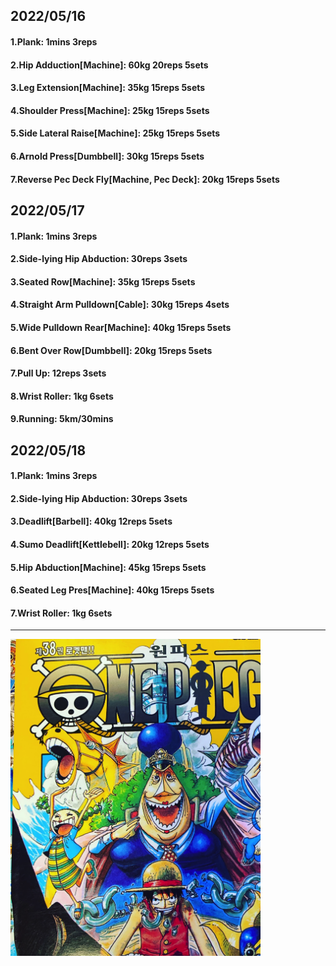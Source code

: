 ## 2022/05/16
#### 1.Plank: 1mins 3reps
#### 2.Hip Adduction\[Machine\]: 60kg 20reps 5sets
#### 3.Leg Extension\[Machine]: 35kg 15reps 5sets
#### 4.Shoulder Press\[Machine\]: 25kg 15reps 5sets
#### 5.Side Lateral Raise\[Machine\]: 25kg 15reps 5sets
#### 6.Arnold Press\[Dumbbell\]: 30kg 15reps 5sets
#### 7.Reverse Pec Deck Fly\[Machine, Pec Deck\]: 20kg 15reps 5sets

## 2022/05/17
#### 1.Plank: 1mins 3reps
#### 2.Side-lying Hip Abduction: 30reps 3sets
#### 3.Seated Row\[Machine\]: 35kg 15reps 5sets
#### 4.Straight Arm Pulldown\[Cable\]: 30kg 15reps 4sets
#### 5.Wide Pulldown Rear\[Machine\]: 40kg 15reps 5sets
#### 6.Bent Over Row\[Dumbbell\]: 20kg 15reps 5sets
#### 7.Pull Up: 12reps 3sets
#### 8.Wrist Roller: 1kg 6sets
#### 9.Running: 5km/30mins

## 2022/05/18
#### 1.Plank: 1mins 3reps
#### 2.Side-lying Hip Abduction: 30reps 3sets
#### 3.Deadlift\[Barbell\]: 40kg 12reps 5sets
#### 4.Sumo Deadlift\[Kettlebell\]: 20kg 12reps 5sets
#### 5.Hip Abduction\[Machine\]: 45kg 15reps 5sets
#### 6.Seated Leg Pres\[Machine\]: 40kg 15reps 5sets
#### 7.Wrist Roller: 1kg 6sets

---

<img src='./_resources/__038.png' width='400px' />
